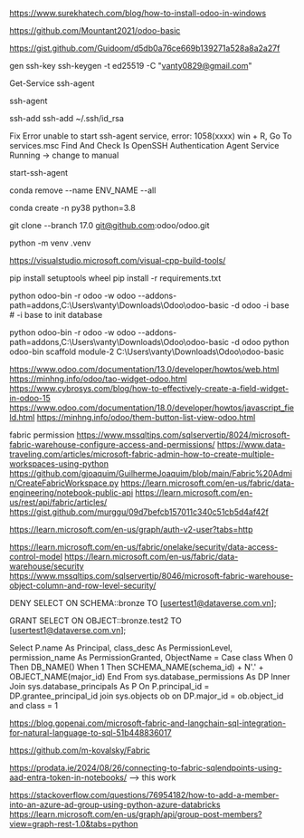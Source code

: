 https://www.surekhatech.com/blog/how-to-install-odoo-in-windows

https://github.com/Mountant2021/odoo-basic

https://gist.github.com/Guidoom/d5db0a76ce669b139271a528a8a2a27f

gen ssh-key
ssh-keygen -t ed25519 -C "vanty0829@gmail.com" 


Get-Service ssh-agent

ssh-agent

ssh-add
ssh-add ~/.ssh/id_rsa

Fix Error unable to start ssh-agent service, error: 1058(xxxx)
win + R, Go To services.msc
Find And Check Is OpenSSH Authentication Agent Service Running -> change to manual

start-ssh-agent

conda remove --name ENV_NAME --all

conda create -n py38 python=3.8

git clone --branch 17.0 git@github.com:odoo/odoo.git

python -m venv .venv

https://visualstudio.microsoft.com/visual-cpp-build-tools/

pip install setuptools wheel
pip install -r requirements.txt


python odoo-bin -r odoo -w odoo --addons-path=addons,C:\Users\vanty\Downloads\Odoo\odoo-basic -d odoo -i base # -i base to init database

python odoo-bin -r odoo -w odoo --addons-path=addons,C:\Users\vanty\Downloads\Odoo\odoo-basic -d odoo
python odoo-bin scaffold module-2 C:\Users\vanty\Downloads\Odoo\odoo-basic


https://www.odoo.com/documentation/13.0/developer/howtos/web.html
https://minhng.info/odoo/tao-widget-odoo.html
https://www.cybrosys.com/blog/how-to-effectively-create-a-field-widget-in-odoo-15
https://www.odoo.com/documentation/18.0/developer/howtos/javascript_field.html
https://minhng.info/odoo/them-button-list-view-odoo.html


fabric permission
https://www.mssqltips.com/sqlservertip/8024/microsoft-fabric-warehouse-configure-access-and-permissions/
https://www.data-traveling.com/articles/microsoft-fabric-admin-how-to-create-multiple-workspaces-using-python
https://github.com/gjoaquim/GuilhermeJoaquim/blob/main/Fabric%20Admin/CreateFabricWorkspace.py
https://learn.microsoft.com/en-us/fabric/data-engineering/notebook-public-api
https://learn.microsoft.com/en-us/rest/api/fabric/articles/
https://gist.github.com/murggu/09d7befcb157011c340c51cb5d4af42f

https://learn.microsoft.com/en-us/graph/auth-v2-user?tabs=http


https://learn.microsoft.com/en-us/fabric/onelake/security/data-access-control-model
https://learn.microsoft.com/en-us/fabric/data-warehouse/security
https://www.mssqltips.com/sqlservertip/8046/microsoft-fabric-warehouse-object-column-and-row-level-security/


DENY SELECT ON SCHEMA::bronze TO [usertest1@dataverse.com.vn];

GRANT SELECT ON OBJECT::bronze.test2 TO [usertest1@dataverse.com.vn];



Select P.name As Principal,
	class_desc As PermissionLevel,
	permission_name As PermissionGranted,
	ObjectName = Case class When 0 Then DB_NAME()
		When 1 Then SCHEMA_NAME(schema_id) + N'.' + OBJECT_NAME(major_id)
		End
From sys.database_permissions As DP
Inner Join sys.database_principals As P On P.principal_id = DP.grantee_principal_id
join sys.objects ob on DP.major_id = ob.object_id and class = 1


https://blog.gopenai.com/microsoft-fabric-and-langchain-sql-integration-for-natural-language-to-sql-51b448836017


https://github.com/m-kovalsky/Fabric

https://prodata.ie/2024/08/26/connecting-to-fabric-sqlendpoints-using-aad-entra-token-in-notebooks/   --> this work


https://stackoverflow.com/questions/76954182/how-to-add-a-member-into-an-azure-ad-group-using-python-azure-databricks
https://learn.microsoft.com/en-us/graph/api/group-post-members?view=graph-rest-1.0&tabs=python